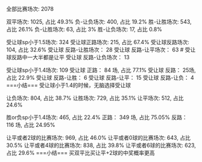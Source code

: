 

全部比赛场次: 2078

   双平场次: 1025, 占比 49.3%
负-让负场次: 400,  占比 19.2%
胜-让胜场次: 543,  占比 26.1%
负-让胜场次: 63,   占比 3%
胜-让负场次: 17,   占比 0.8%

受让球sp小于1.5场次: 324
受让球正路场次: 215, 占比 67.4%
受让球反路场次: 104, 占比 32.6%
受让球 反路-让胜场次： 28
受让球 反路-让平场次： 63  # 受让球反路中一大半都是让平
受让球 反路-让负场次： 13

受让球sp小于1.4场次: 109
受让球 正路： 84 场, 占比 77.1% 
受让球 反路： 25场, 占比 22.9% 
受让球 反路-让胜： 6
受让球 反路-让平： 15
受让球 反路-让负： 4
===小结=== 受让球小于1.4的时候，无脑选择受让球

让负场次: 804, 占比 38.7%
让胜场次: 729, 占比 35.1%
让平场次: 512, 占比 24.6%


胜or负sp小于1.4场次: 465, 占比 22.4%
正路： 349 场, 占比 75.05%
反路： 116 场, 占比 24.95%

让平或者2球的比赛场次: 969, 占比 46.0%
让平或者0球的比赛场次: 643, 占比 30.5%
让平或者4球的比赛场次: 838, 占比 39.8%
让平或者6球的比赛场次: 623, 占比 29.6%
===小结=== 买双平比买让平+2球的中奖概率更高
